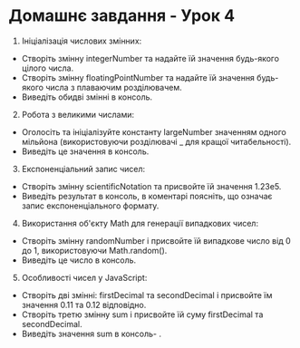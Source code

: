 # Домашнє завдання - Урок 4

1. Ініціалізація числових змінних:
- Створіть змінну integerNumber та надайте їй значення будь-якого цілого числа.
- Створіть змінну floatingPointNumber та надайте їй значення будь-якого числа з плаваючим розділювачем.
- Виведіть обидві змінні в консоль.
2. Робота з великими числами:
- Оголосіть та ініціалізуйте константу largeNumber значенням одного мільйона (використовуючи розділювачі _ для кращої читабельності).
- Виведіть це значення в консоль.
3. Експоненціальний запис чисел:
- Створіть змінну scientificNotation та присвойте їй значення 1.23e5.
- Виведіть результат в консоль, в коментарі поясніть, що означає запис експоненціального формату.
4. Використання об'єкту Math для генерації випадкових чисел:
- Створіть змінну randomNumber і присвойте їй випадкове число від 0 до 1, використовуючи Math.random().
- Виведіть це число в консоль.
5. Особливості чисел у JavaScript:
- Створіть дві змінні: firstDecimal та secondDecimal і присвойте їм значення 0.11 та 0.12 відповідно.
- Створіть третю змінну sum і присвойте їй суму firstDecimal та secondDecimal.
- Виведіть значення sum в консоль- .